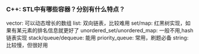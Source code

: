 ### C++: STL中有哪些容器？分别有什么特点？
vector:
可以动态增长的数组
list:
双向链表，比较难用
set/map:
红黑树实现，如果有某元素的排名信息就更好了
unordered_set/unordered_map:
一般不用,hash链表实现
stack/queue/dequeue:
能用
priority_queue:
常用，刷题必备
string:
比较慢，但很好用
